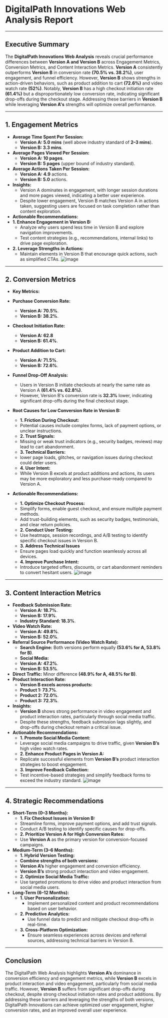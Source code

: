 
# DigitalPath Innovations Web Analysis Report
________________________________________
## Executive Summary
The **DigitalPath Innovations Web Analysis** reveals crucial performance differences between **Version A and Version B** across Engagement Metrics, Conversion Metrics, and Content Interaction Metrics. **Version A** consistently outperforms **Version B** in conversion rate **(70.5% vs. 38.2%)**, user engagement, and funnel efficiency. However, **Version B** shows strengths in action-driven behaviors, such as product addition to cart **(72.6%)** and video watch rate **(52%)**. Notably, **Version B** has a high checkout initiation rate **(61.4%)** but a disproportionately low conversion rate, indicating significant drop-offs during the checkout stage. Addressing these barriers in **Version B** while leveraging **Version A's** strengths will optimize overall performance.
________________________________________
## 1. Engagement Metrics
- **Average Time Spent Per Session:**
  - **Version A: 5.0 mins** (well above industry standard of **2–3 mins**).
  - **Version B: 3.3 mins**.
- **Average Pages Viewed Per Session:**
  - **Version A: 10 pages**.
  - **Version B: 5 pages** (upper bound of industry standard).
- **Average Actions Taken Per Session:**
  - **Version A: 4.9** actions.
  - **Version B: 5.0** actions.
- **Insights:**
  - Version A dominates in engagement, with longer session durations and more pages viewed, indicating a better user experience.
  - Despite lower engagement, Version B matches Version A in actions taken, suggesting users are focused on task completion rather than content exploration.
- **Actionable Recommendations:**
- **1.	Enhance Engagement in Version B:**
  - Analyze why users spend less time in Version B and explore navigation improvements.
  - Test content strategies (e.g., recommendations, internal links) to drive page exploration.
- **2.	Leverage Strengths in Actions:**
  - Maintain elements in Version B that encourage quick actions, such as simplified CTAs.
    ![image](https://github.com/user-attachments/assets/80ed6f76-0f36-4edf-a416-0977d5997769)

________________________________________
## 2. Conversion Metrics
- **Key Metrics:**
- **Purchase Conversion Rate:**
  - **Version A: 70.5%**.
  - **Version B: 38.2%**.
- **Checkout Initiation Rate:**
  - **Version A: 62.8**
  - **Version B: 61.4%**.
- **Product Addition to Cart:**
  - **Version A: 71.5%**.
  - **Version B: 72.6%**.
- **Funnel Drop-Off Analysis:**
  - Users in Version B initiate checkouts at nearly the same rate as Version A **(61.4% vs. 62.8%)**.
  - However, Version B's conversion rate is **32.3%** lower, indicating significant drop-offs during the final checkout stage.
    
- **Root Causes for Low Conversion Rate in Version B:**
  - **1.	Friction During Checkout:**
  - Potential causes include complex forms, lack of payment options, or unclear instructions.
  - **2.	Trust Signals:**
  - Missing or weak trust indicators (e.g., security badges, reviews) may lead to cart abandonment.
  - **3.	Technical Barriers:**
  - lower page loads, glitches, or navigation issues during checkout could deter users.
  - **4.	User Intent:**
  - While Version B excels at product additions and actions, its users may be more exploratory and less purchase-ready compared to Version A.
- **Actionable Recommendations:**
  - **1.	Optimize Checkout Process:**
  - Simplify forms, enable guest checkout, and ensure multiple payment methods.
  - Add trust-building elements, such as security badges, testimonials, and clear return policies.
  - **2.	Conduct User Testing:**
  - Use heatmaps, session recordings, and A/B testing to identify specific checkout issues in Version B.
  - **3.	Address Technical Issues**
  - Ensure pages load quickly and function seamlessly across all devices.
  - **4.	Improve Purchase Intent:**
  - Introduce targeted offers, discounts, or cart abandonment reminders to convert hesitant users.
    ![image](https://github.com/user-attachments/assets/16cf4518-cbba-4355-8a33-ede77c442778)
________________________________________
## 3. Content Interaction Metrics
- **Feedback Submission Rate:**
  - **Version A: 18.7%**.
  - **Version B: 17.9%**.
  - **Industry Standard: 18.3%**.
- **Video Watch Rate:**
  - **Version A: 49.8%**.
  - **Version B: 52.0%**.
- **Referral Source Performance (Video Watch Rate):**
  - **Search Engine:** Both versions perform equally **(53.6% for A, 53.8% for B)**.
  - **Social Media:**
  - **Version A: 47.2%**.
  - **Version B: 53.5%**.
- **Direct Traffic:** Minor difference **(48.9% for A, 48.5% for B)**.
- **Product Interaction Rate:**
  - **Version B excels across products:**
  - **Product 1: 73.7%**.
  - **Product 2: 72.0%**.
  - **Product 3: 72.3%**.
- **Insights:**
  - **Version B** shows strong performance in video engagement and product interaction rates, particularly through social media traffic.
  - Despite these strengths, feedback submission lags slightly, and drop-offs during checkout remain a critical issue.
- **Actionable Recommendations:**
  - **1.	Promote Social Media Content:**
  - Leverage social media campaigns to drive traffic, given **Version B’s** high video watch rates.
  - **2.	Enhance Product Pages in Version A:**
  - Replicate successful elements from **Version B’s** product interaction strategies to boost engagement.
  - **3.	Improve Feedback Collection:**
  - Test incentive-based strategies and simplify feedback forms to exceed the industry standard.
    ![image](https://github.com/user-attachments/assets/db279181-5136-4fd5-88e1-eb5ce2fd3023)
________________________________________
## 4. Strategic Recommendations
- **Short-Term (0–3 Months):**
  - **1.	Fix Checkout Issues in Version B:**
  - Streamline forms, improve payment options, and add trust signals.
  - Conduct A/B testing to identify specific causes for drop-offs.
  - **2.	Prioritize Version A for High Conversion Rates:**
  - Use **Version A** as the primary version for conversion-focused campaigns.
- **Medium-Term (3–6 Months):**
  - **1.	Hybrid Version Testing:**
  - **Combine strengths of both versions:**
  - **Version A’s** higher engagement and conversion efficiency.
  - **Version B’s** strong product interaction and video engagement.
  - **2.	Optimize Social Media Traffic:**
  - Use targeted promotions to drive video and product interaction from social media users.
- **Long-Term (6–12 Months):**
  - **1.	User Personalization:**
    - Implement personalized content and product recommendations based on user behavior.
  - **2.	Predictive Analytics:**
    - Use funnel data to predict and mitigate checkout drop-offs in real-time.
  - **3.	Cross-Platform Optimization:**
    - Ensure seamless experiences across devices and referral sources, addressing technical barriers in Version B.
________________________________________
## Conclusion
The DigitalPath Web Analysis highlights **Version A’s** dominance in conversion efficiency and engagement metrics, while **Version B** excels in product interaction and video engagement, particularly from social media traffic. However, **Version B** suffers from significant drop-offs during checkout, despite strong checkout initiation rates and product additions. By addressing these barriers and leveraging the strengths of both versions, DigitalPath Innovations can achieve optimized user engagement, higher conversion rates, and an improved overall user experience.

